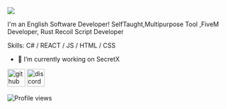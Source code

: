 ![](https://i.imgur.com/t6hG9sb.png)

I'm an English Software Developer!
SelfTaught,Multipurpose Tool ,FiveM Developer, Rust Recoil Script Developer

Skills: C# / REACT / JS / HTML / CSS

- 🔭 I’m currently working on SecretX 


[<img src='https://cdn.jsdelivr.net/npm/simple-icons@3.0.1/icons/github.svg' alt='github' height='40'>](https://github.com/OverCharred)  [<img src='https://cdn.jsdelivr.net/npm/simple-icons@3.0.1/icons/discord.svg' alt='discord' height='40'>](https://discord.gg/6w6rzePcx2)  

![Profile views](https://gpvc.arturio.dev/overcharred)  

